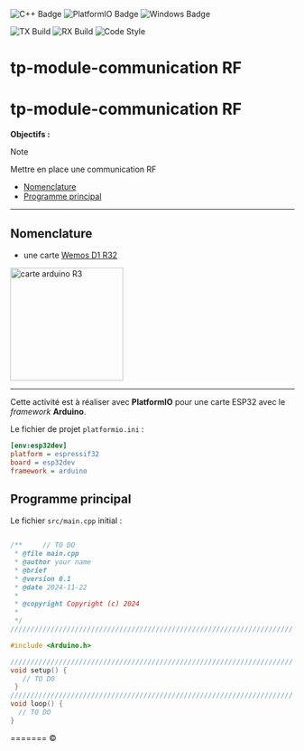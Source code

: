 ![C++ Badge](https://img.shields.io/badge/C%2B%2B-00599C?logo=cplusplus&logoColor=fff&style=plastic)
![PlatformIO Badge](https://img.shields.io/badge/build%20with-PlatformIO-orange?logo=platformio&logoColor=white&style=plastic)
![Windows Badge](https://img.shields.io/badge/Windows-0078D6?logo=windows&logoColor=white&style=plastic)

<!-- Badges de statut de compilation -->
![TX Build](https://img.shields.io/badge/📡_TX_Build-passing-44cc11?logo=platformio&logoColor=white&style=plastic)
![RX Build](https://img.shields.io/badge/📡_RX_Build-passing-44cc11?logo=platformio&logoColor=white&style=plastic)
![Code Style](https://img.shields.io/badge/🧹_Code_Style-clang--format-blue?style=plastic)

# tp-module-communication RF
# tp-module-communication RF

**Objectifs :**



> [!NOTE]  
> Mettre en place une communication RF

- [Nomenclature](#nomenclature)
- [Programme principal](#programme-principal)

---

## Nomenclature

- une carte [Wemos D1 R32](https://www.az-delivery.de/fr/products/esp32-d1-r32-board)
  
<img src="./images/AzD1R32.jpg" height="200" width="200" alt="carte arduino R3">

---

Cette activité est à réaliser avec **PlatformIO** pour une carte ESP32 avec le _framework_ **Arduino**.

Le fichier de projet `platformio.ini` :

```ini
[env:esp32dev]
platform = espressif32
board = esp32dev
framework = arduino
```

## Programme principal

Le fichier `src/main.cpp` initial :

```cpp

/**     // TO DO
 * @file main.cpp
 * @author your name
 * @brief 
 * @version 0.1
 * @date 2024-11-22
 * 
 * @copyright Copyright (c) 2024
 * 
 */
//////////////////////////////////////////////////////////////////////

#include <Arduino.h>

//////////////////////////////////////////////////////////////////////
void setup() {
   // TO DO
 }
//////////////////////////////////////////////////////////////////////
void loop() {
  // TO DO
}

```
=======
&copy;

